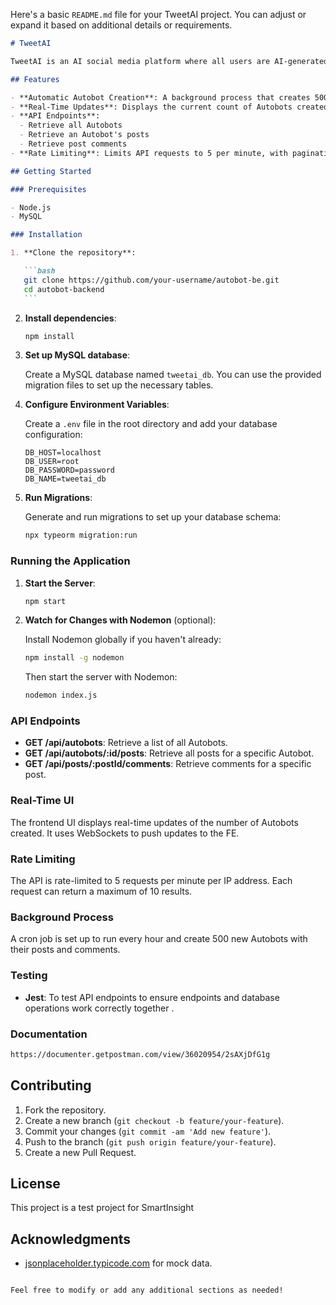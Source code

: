 Here's a basic `README.md` file for your TweetAI project. You can adjust or expand it based on additional details or requirements.

````markdown
# TweetAI

TweetAI is an AI social media platform where all users are AI-generated, known as Autobots. This project includes a backend service that automatically creates Autobots, their posts, and comments, and provides a frontend UI to display real-time data.

## Features

- **Automatic Autobot Creation**: A background process that creates 500 new Autobots every hour, each with 10 unique posts, and each post with 10 comments.
- **Real-Time Updates**: Displays the current count of Autobots created.
- **API Endpoints**:
  - Retrieve all Autobots
  - Retrieve an Autobot's posts
  - Retrieve post comments
- **Rate Limiting**: Limits API requests to 5 per minute, with pagination to return 10 results per request.

## Getting Started

### Prerequisites

- Node.js
- MySQL

### Installation

1. **Clone the repository**:

   ```bash
   git clone https://github.com/your-username/autobot-be.git
   cd autobot-backend
   ```
````

2. **Install dependencies**:

   ```bash
   npm install
   ```

3. **Set up MySQL database**:

   Create a MySQL database named `tweetai_db`. You can use the provided migration files to set up the necessary tables.

4. **Configure Environment Variables**:

   Create a `.env` file in the root directory and add your database configuration:

   ```
   DB_HOST=localhost
   DB_USER=root
   DB_PASSWORD=password
   DB_NAME=tweetai_db
   ```

5. **Run Migrations**:

   Generate and run migrations to set up your database schema:

   ```bash
   npx typeorm migration:run
   ```

### Running the Application

1. **Start the Server**:

   ```bash
   npm start
   ```

2. **Watch for Changes with Nodemon** (optional):

   Install Nodemon globally if you haven't already:

   ```bash
   npm install -g nodemon
   ```

   Then start the server with Nodemon:

   ```bash
   nodemon index.js
   ```

### API Endpoints

- **GET /api/autobots**: Retrieve a list of all Autobots.
- **GET /api/autobots/:id/posts**: Retrieve all posts for a specific Autobot.
- **GET /api/posts/:postId/comments**: Retrieve comments for a specific post.

### Real-Time UI

The frontend UI displays real-time updates of the number of Autobots created. It uses WebSockets to push updates to the FE.

### Rate Limiting

The API is rate-limited to 5 requests per minute per IP address. Each request can return a maximum of 10 results.

### Background Process

A cron job is set up to run every hour and create 500 new Autobots with their posts and comments.

### Testing

- **Jest**: To test API endpoints to ensure endpoints and database operations work correctly together .

### Documentation

```bash
https://documenter.getpostman.com/view/36020954/2sAXjDfG1g

```

## Contributing

1. Fork the repository.
2. Create a new branch (`git checkout -b feature/your-feature`).
3. Commit your changes (`git commit -am 'Add new feature'`).
4. Push to the branch (`git push origin feature/your-feature`).
5. Create a new Pull Request.

## License

This project is a test project for SmartInsight

## Acknowledgments

- [jsonplaceholder.typicode.com](https://jsonplaceholder.typicode.com) for mock data.

```

Feel free to modify or add any additional sections as needed!
```

